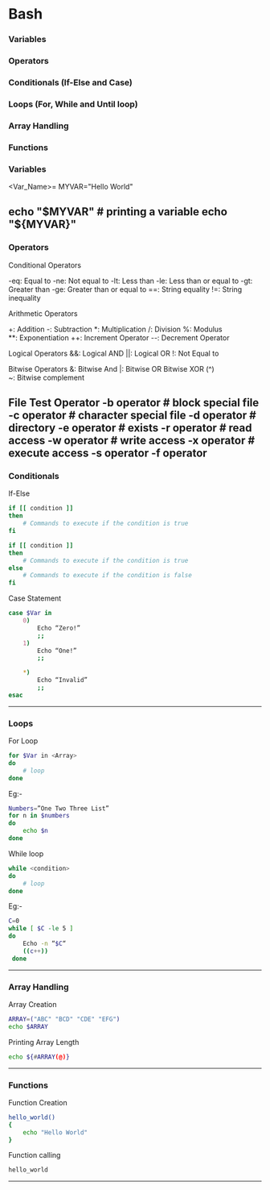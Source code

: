 #            Bash 

### Variables 

### Operators

### Conditionals (If-Else and Case)

### Loops (For, While and Until loop)

### Array Handling
 
### Functions 
 


### Variables

<Var_Name>=<Value>
MYVAR="Hello World"

echo "$MYVAR" # printing a variable  
echo "${MYVAR}"
------------------------------------

### Operators

Conditional Operators

-eq: Equal to
-ne: Not equal to
-lt: Less than
-le: Less than or equal to
-gt: Greater than
-ge: Greater than or equal to
==: String equality
!=: String inequality


Arithmetic Operators 

+: Addition
-: Subtraction 
*: Multiplication 
/: Division 
%: Modulus  
**: Exponentiation 
++: Increment Operator 
--: Decrement Operator 


Logical Operators
&&: Logical AND 
||: Logical OR
!: Not Equal to


Bitwise Operators
&: Bitwise And 
|: Bitwise OR 
Bitwise XOR (^)  
~: Bitwise complement


File Test Operator
-b operator  # block special file 
-c operator  # character special file
-d operator  # directory
-e operator  # exists
-r operator  # read access
-w operator  # write access
-x operator  # execute access 
-s operator
-f operator
------------------------------------


### Conditionals

If-Else 

```bash
if [[ condition ]]
then
    # Commands to execute if the condition is true
fi 
```


```bash
if [[ condition ]]
then
    # Commands to execute if the condition is true
else
    # Commands to execute if the condition is false
fi
```

Case Statement

```bash
case $Var in
    0)
        Echo “Zero!”
        ;;
    1)
        Echo “One!”
        ;;

    *)
        Echo “Invalid”
        ;;
esac
```
------------------------------------


### Loops 

For Loop

```bash
for $Var in <Array>
do
    # loop 
done 
``` 

Eg:-
```bash
Numbers=”One Two Three List”
for n in $numbers
do
    echo $n
done
```

While loop

```bash
while <condition>
do
    # loop 
done
```

Eg:- 
```bash
C=0
while [ $C -le 5 ]
do
    Echo -n “$C“
    ((c++)) 
 done
```
------------------------------------


### Array Handling

Array Creation 

```bash
ARRAY=("ABC" "BCD" "CDE" "EFG")
echo $ARRAY
```

Printing Array Length
```bash
echo ${#ARRAY(@)} 
```
------------------------------------


### Functions 

Function Creation 
```bash
hello_world()
{
    echo "Hello World" 
}
``` 
Function calling 
```bash 
hello_world 
```

------------------------------------


